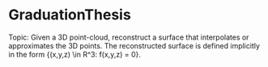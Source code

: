 # GraduationThesis
Topic: Given a 3D point-cloud, reconstruct a surface that interpolates or approximates the 3D points. The reconstructed surface is defined implicitly in the form {(x,y,z) \in R^3: f(x,y,z) = 0}.
